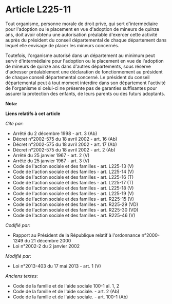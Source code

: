 # Article L225-11

Tout organisme, personne morale de droit privé, qui sert d'intermédiaire pour l'adoption ou le placement en vue d'adoption de
mineurs de quinze ans, doit avoir obtenu une autorisation préalable d'exercer cette activité auprès du président du conseil
départemental de chaque département dans lequel elle envisage de placer les mineurs concernés.

Toutefois, l'organisme autorisé dans un département au minimum peut servir d'intermédiaire pour l'adoption ou le placement en
vue de l'adoption de mineurs de quinze ans dans d'autres départements, sous réserve d'adresser préalablement une déclaration
de fonctionnement au président de chaque conseil départemental concerné. Le président du conseil départemental peut à tout
moment interdire dans son département l'activité de l'organisme si celui-ci ne présente pas de garanties suffisantes pour
assurer la protection des enfants, de leurs parents ou des futurs adoptants.

**Nota:**



**Liens relatifs à cet article**

_Cité par_:

  - Arrêté du 2 décembre 1998 - art. 3 (Ab)
  - Décret n°2002-575 du 18 avril 2002 - art. 16 (Ab)
  - Décret n°2002-575 du 18 avril 2002 - art. 17 (Ab)
  - Décret n°2002-575 du 18 avril 2002 - art. 2 (Ab)
  - Arrêté du 25 janvier 1967 - art. 2 (V)
  - Arrêté du 25 janvier 1967 - art. 3 (V)
  - Code de l'action sociale et des familles - art. L225-13 (V)
  - Code de l'action sociale et des familles - art. L225-14 (V)
  - Code de l'action sociale et des familles - art. L225-16 (T)
  - Code de l'action sociale et des familles - art. L225-17 (T)
  - Code de l'action sociale et des familles - art. L225-18 (V)
  - Code de l'action sociale et des familles - art. L225-19 (V)
  - Code de l'action sociale et des familles - art. R225-15 (V)
  - Code de l'action sociale et des familles - art. R225-29 (VD)
  - Code de l'action sociale et des familles - art. R225-30 (VD)
  - Code de l'action sociale et des familles - art. R225-46 (V)

_Codifié par_:

  - Rapport au Président de la République relatif à l'ordonnance n°2000-1249 du 21 décembre 2000
  - Loi n°2002-2 du 2 janvier 2002

_Modifié par_:

  - Loi n°2013-403 du 17 mai 2013 - art. 1 (V)

_Anciens textes_:

  - Code de la famille et de l'aide sociale 100-1 al. 1, 2
  - Code de la famille et de l'aide sociale. - art. 2 (Ab)
  - Code de la famille et de l'aide sociale. - art. 100-1 (Ab)
